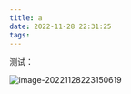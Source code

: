 ```yaml
---
title: a
date: 2022-11-28 22:31:25
tags: 
---
```






测试：

![image-20221128223150619](image-20221128223150619.png)


